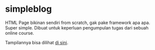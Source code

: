 # simpleblog

HTML Page bikinan sendiri from scratch, gak pake framework apa apa. Super simple. Dibuat untuk keperluan pengumpulan tugas dari sebuah online course.

Tampilannya bisa dilihat <a href="https://amalkarim.github.io/simpleblog" target="_blank">di sini</a>.
